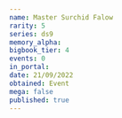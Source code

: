 ```yaml
---
name: Master Surchid Falow
rarity: 5
series: ds9
memory_alpha:
bigbook_tier: 4
events: 0
in_portal:
date: 21/09/2022
obtained: Event
mega: false
published: true
---
```



